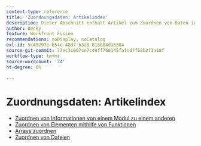 ```yaml
---
content-type: reference
title: 'Zuordnungsdaten: Artikelindex'
description: Dieser Abschnitt enthält Artikel zum Zuordnen von Daten in Workfront Fusion.
author: Becky
feature: Workfront Fusion
recommendations: noDisplay, noCatalog
exl-id: 5c45297e-b54e-48d7-b3a8-816b84da5384
source-git-commit: 77ec3c007ce7c49ff760145fafcd7f62b273a18f
workflow-type: tm+mt
source-wordcount: '34'
ht-degree: 0%

---
```


# Zuordnungsdaten: Artikelindex

* [Zuordnen von Informationen von einem Modul zu einem anderen](/help/workfront-fusion/create-scenarios/map-data/map-data-from-one-to-another.md)
* [Zuordnen von Elementen mithilfe von Funktionen](/help/workfront-fusion/create-scenarios/map-data/map-using-functions.md)
* [Arrays zuordnen](/help/workfront-fusion/create-scenarios/map-data/map-an-array.md)
* [Zuordnen von Dateien](/help/workfront-fusion/create-scenarios/map-data/map-files.md)
